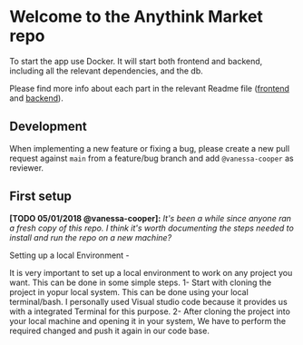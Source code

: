 # Welcome to the Anythink Market repo

To start the app use Docker. It will start both frontend and backend, including all the relevant dependencies, and the db.

Please find more info about each part in the relevant Readme file ([frontend](frontend/readme.md) and [backend](backend/README.md)).

## Development

When implementing a new feature or fixing a bug, please create a new pull request against `main` from a feature/bug branch and add `@vanessa-cooper` as reviewer.

## First setup

**[TODO 05/01/2018 @vanessa-cooper]:** _It's been a while since anyone ran a fresh copy of this repo. I think it's worth documenting the steps needed to install and run the repo on a new machine?_


Setting up a local Environment -

It is very important to set up a local environment to work on any project you want. 
This can be done in some simple steps.
1- Start with cloning the project in yopur local system. This can be done using your local terminal/bash. I personally used Visual studio code because it provides us with a integrated Terminal for this purpose. 
2- After cloning the project into your local machine and opening it in your system, We have to perform the required changed and push it again in our code base.